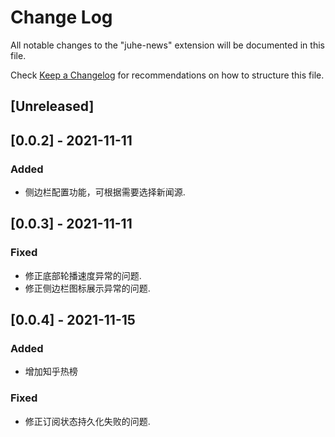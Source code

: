 # Change Log

All notable changes to the "juhe-news" extension will be documented in this file.

Check [Keep a Changelog](http://keepachangelog.com/) for recommendations on how to structure this file.

## [Unreleased]

## [0.0.2] - 2021-11-11
### Added
- 侧边栏配置功能，可根据需要选择新闻源.

## [0.0.3] - 2021-11-11
### Fixed
- 修正底部轮播速度异常的问题.
- 修正侧边栏图标展示异常的问题.

## [0.0.4] - 2021-11-15
### Added
- 增加知乎热榜
### Fixed
- 修正订阅状态持久化失败的问题.